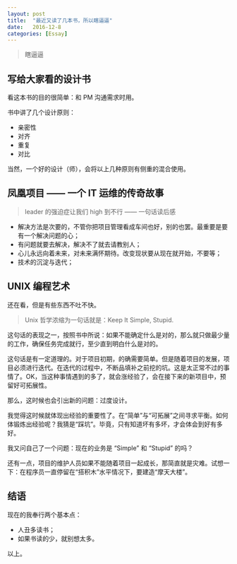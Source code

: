 ```yaml
---
layout: post
title:  "最近又读了几本书，所以瞎逼逼"
date:   2016-12-8
categories: [Essay]
---
```


> 瞎逼逼

## 写给大家看的设计书

看这本书的目的很简单：和 PM 沟通需求时用。

书中讲了几个设计原则：

- 亲密性
- 对齐
- 重复
- 对比

当然，一个好的设计（师），会将以上几种原则有侧重的混合使用。

## 凤凰项目 —— 一个 IT 运维的传奇故事

> leader 的强迫症让我们 high 到不行 —— 一句话读后感

- 解决方法是次要的，不管你把项目管理看成车间也好，别的也罢。最重要是要有一个解决问题的心；
- 有问题就要去解决，解决不了就去请教别人；
- 心儿永远向着未来，对未来满怀期待。改变现状要从现在就开始，不要等；
- 技术的沉淀与迭代；

## UNIX 编程艺术

还在看，但是有些东西不吐不快。

> Unix 哲学浓缩为一句话就是：Keep It Simple, Stupid.

这句话的表现之一，按照书中所说：如果不能确定什么是对的，那么就只做最少量的工作，确保任务完成就行，至少直到明白什么是对的。

这句话是有一定道理的。对于项目初期，的确需要简单。但是随着项目的发展，项目必须进行迭代。在迭代的过程中，不断品填补之前挖的坑。这是太正常不过的事情了。OK，当这种事情遇到的多了，就会涨经验了，会在接下来的新项目中，预留好可拓展性。

那么，这时候也会引出新的问题：过度设计。

我觉得这时候就体现出经验的重要性了。在“简单”与“可拓展”之间寻求平衡。如何体锻炼出经验呢？我猜是“踩坑”。毕竟，只有知道坏有多坏，才会体会到好有多好。

我又问自己了一个问题：现在的业务是 “Simple” 和 “Stupid” 的吗？

还有一点，项目的维护人员如果不能随着项目一起成长，那简直就是灾难。试想一下：在程序员一直停留在“搭积木”水平情况下，要建造“摩天大楼”。

## 结语

现在的我奉行两个基本点：

- 人丑多读书；
- 如果书读的少，就别想太多。

以上。